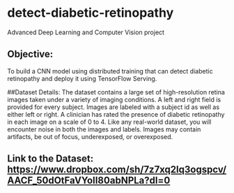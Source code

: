 # detect-diabetic-retinopathy
Advanced Deep Learning and Computer Vision project

## Objective: 
To build a CNN model using distributed training that can detect diabetic retinopathy and deploy it using TensorFlow Serving.

##Dataset Details: 
The dataset contains a large set of high-resolution retina images taken under a variety of imaging conditions. A left and right field is provided for every subject. Images are labeled with a subject id as well as either left or right. A clinician has rated the presence of diabetic retinopathy in each image on a scale of 0 to 4. Like any real-world dataset, you will encounter noise in both the images and labels. Images may contain artifacts, be out of focus, underexposed, or overexposed. 

## Link to the Dataset: https://www.dropbox.com/sh/7z7xq2lq3ogspcv/AACF_50dOtFaVYoII80abNPLa?dl=0
